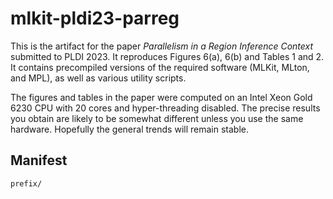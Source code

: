 # mlkit-pldi23-parreg

This is the artifact for the paper *Parallelism in a Region Inference
Context* submitted to PLDI 2023.  It reproduces Figures 6(a), 6(b) and
Tables 1 and 2.  It contains precompiled versions of the required
software (MLKit, MLton, and MPL), as well as various utility scripts.

The figures and tables in the paper were computed on an Intel Xeon
Gold 6230 CPU with 20 cores and hyper-threading disabled.  The precise
results you obtain are likely to be somewhat different unless you use
the same hardware.  Hopefully the general trends will remain stable.

## Manifest

`prefix/` 
